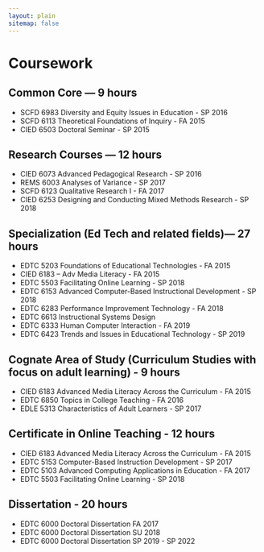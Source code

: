 ```yaml
---
layout: plain
sitemap: false
---
```

# Coursework
##
## Common Core — 9 hours
* SCFD 6983 Diversity and Equity Issues in Education - SP 2016
* SCFD 6113 Theoretical Foundations of Inquiry - FA 2015
* CIED 6503 Doctoral Seminar - SP 2015
## Research Courses — 12 hours
* CIED 6073 Advanced Pedagogical Research - SP 2016
* REMS 6003 Analyses of Variance - SP 2017
* SCFD 6123 Qualitative Research I - FA 2017
* CIED 6253 Designing and Conducting Mixed Methods Research - SP 2018
## Specialization (Ed Tech and related fields)— 27 hours 
* EDTC 5203 Foundations of Educational Technologies - FA 2015
* CIED 6183 – Adv Media Literacy - FA 2015
* EDTC 5503 Facilitating Online Learning - SP 2018
* EDTC 6153 Advanced Computer-Based Instructional Development - SP 2018
* EDTC 6283 Performance Improvement Technology - FA 2018
* EDTC 6613 Instructional Systems Design
* EDTC 6333 Human Computer Interaction - FA 2019
* EDTC 6423 Trends and Issues in Educational Technology - SP 2019
## Cognate Area of Study (Curriculum Studies with focus on adult learning) - 9 hours
* CIED 6183 Advanced Media Literacy Across the Curriculum - FA 2015
* EDTC 6850 Topics in College Teaching - FA 2016
* EDLE 5313 Characteristics of Adult Learners - SP 2017
## Certificate in Online Teaching - 12 hours
* CIED 6183 Advanced Media Literacy Across the Curriculum - FA 2015
* EDTC 5153 Computer-Based Instruction Development - SP 2017
* EDTC 5103 Advanced Computing Applications in Education - FA 2017
* EDTC 5503 Facilitating Online Learning - SP 2018
## Dissertation - 20 hours
* EDTC 6000 Doctoral Dissertation FA 2017
* EDTC 6000 Doctoral Dissertation SU 2018
* EDTC 6000 Doctoral Dissertation SP 2019 - SP 2022